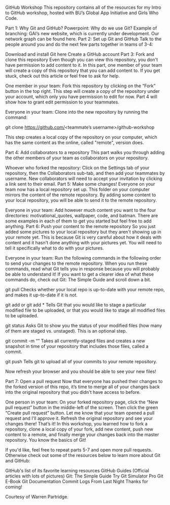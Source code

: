 GitHub Workshop
This repository contains all of the resources for my Intro to GitHub workshop, hosted with BU’s Global App Initiative and Girls Who Code.

Part 1: Why Git and GitHub?
Powerpoint: Why do we use Git?
Example of branching: GAI’s new website, which is currently under development. Our network graph can be found here.
Part 2: Set up Git and GitHub
Talk to the people around you and do the next few parts together in teams of 3-4:

Download and install Git here
Create a GitHub account
Part 3: Fork and clone this repository
Even though you can view this repository, you don't have permission to add content to it. In this part, one member of your team will create a copy of this repository that you can add content to. If you get stuck, check out this article or feel free to ask for help.

One member in your team: Fork this repository by clicking on the “Fork” button in the top right.
This step will create a copy of the repository under your account, which only you have permission to edit for now. Part 4 will show how to grant edit permission to your teammates.

Everyone in your team: Clone into the new repository by running the command:

git clone https://github.com/<teammate’s username>/github-workshop

This step creates a local copy of the repository on your computer, which has the same content as the online, called "remote", version does.

Part 4: Add collaborators to a repository
This part walks you through adding the other members of your team as collaborators on your repository.

Whoever who forked the repository: Click on the Settings tab of your repository, then the Collaborators sub-tab, and then add your teammates by username. New collaborators will need to accept your invitation by clicking a link sent to their email.
Part 5: Make some changes!
Everyone on your team now has a local repository set up. This folder on your computer mirrors the content of the remote repository. By adding some content to your local repository, you will be able to send it to the remote repository.

Everyone in your team: Add however much content you want to the four directories: motivational_quotes, wallpaper, code, and batman. There are some examples in each of them to get you started but feel free to add anything.
Part 6: Push your content to the remote repository
So you just added some pictures to your local repository but they aren't showing up in your remote yet. This is because Git is very careful about how it deals with content and it hasn't done anything with your pictures yet. You will need to tell it specifically what to do with your pictures.

Everyone in your team: Run the following commands in the following order to send your changes to the remote repository. When you run these commands, read what Git tells you in response because you will probably be able to understand it! If you want to get a clearer idea of what these commands do, check out Git: The Simple Guide and scroll down a bit.

git pull Checks whether your local repo is up-to-date with your remote repo, and makes it up-to-date if it is not.

git add <filename> or git add * Tells Git that you would like to stage a particular modified file to be uploaded, or that you would like to stage all modified files to be uploaded.

git status Asks Git to show you the status of your modified files (how many of them are staged vs. unstaged). This is an optional step.

git commit -m “<commit messsage>” Takes all currently-staged files and creates a new snapshot in time of your repository that includes those files, called a commit.

git push Tells git to upload all of your commits to your remote repository.

Now refresh your browser and you should be able to see your new files!

Part 7: Open a pull request
Now that everyone has pushed their changes to the forked version of this repo, it’s time to merge all of your changes back into the original repository that you didn't have access to before.

One person in your team: On your forked repository page, click the “New pull request” button in the middle-left of the screen. Then click the green “Create pull request” button.
Let me know that your team opened a pull request and I'll approve it.
Refresh the original repository and see your changes there!
That’s it!
In this workshop, you learned how to fork a repository, clone a local copy of your fork, add new content, push new content to a remote, and finally merge your changes back into the master repository. You know the basics of Git!

If you'd like, feel free to repeat parts 5-7 and open more pull requests. Otherwise check out some of the resources below to learn more about Git and GitHub:

GitHub's list of its favorite learning resources
GitHub Guides (Official articles with lots of pictures)
Git: The Simple Guide
Try Git Simulator
Pro Git E-Book
Git Documentation
Commit Logs From Last Night
Thanks for coming!

Courtesy of Warren Partridge.
